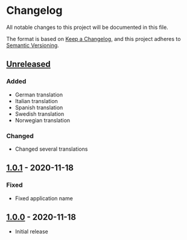 # Changelog
All notable changes to this project will be documented in this file.

The format is based on [Keep a Changelog](https://keepachangelog.com/en/1.0.0/),
and this project adheres to [Semantic Versioning](https://semver.org/spec/v2.0.0.html).

## [Unreleased]
### Added
- German translation
- Italian translation
- Spanish translation
- Swedish translation
- Norwegian translation

### Changed
- Changed several translations

## [1.0.1] - 2020-11-18
### Fixed
- Fixed application name

## [1.0.0] - 2020-11-18
- Initial release

[Unreleased]: https://github.com/edwinvdpol/com.ondilo.ico/compare/v1.0.1...HEAD
[1.0.1]: https://github.com/edwinvdpol/com.ondilo.ico/compare/v1.0.0...v1.0.1
[1.0.0]: https://github.com/edwinvdpol/com.ondilo.ico/releases/tag/v1.0.0
